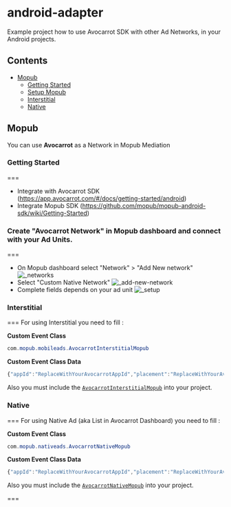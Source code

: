 # android-adapter
Example project how to use Avocarrot SDK with other Ad Networks, in your Android projects.


## Contents
* [Mopub](#mopub)
  * [Getting Started](#getting-started)
  * [Setup Mopub](#create-avocarrot-network-in-mopub-dashboard-and-connect-with-your-ad-units)
  * [Interstitial](#interstitial)
  * [Native](#native)


## Mopub
You can use **Avocarrot** as a Network in Mopub Mediation


### Getting Started 
===
* Integrate with Avocarrot SDK (https://app.avocarrot.com/#/docs/getting-started/android)
* Integrate Mopub SDK (https://github.com/mopub/mopub-android-sdk/wiki/Getting-Started)


### Create "Avocarrot Network" in Mopub dashboard and connect with your Ad Units.
===
* On Mopub dashboard select "Network" > "Add New network"
![_networks](https://cloud.githubusercontent.com/assets/6909699/8229858/5feec64e-15c3-11e5-9921-7585b9f57861.png)
* Select "Custom Native Network"
![_add-new-network](https://cloud.githubusercontent.com/assets/6909699/8229862/68b9b7ca-15c3-11e5-9e0a-76537a52734a.png)
* Complete fields depends on your ad unit
![_setup](https://cloud.githubusercontent.com/assets/6909699/8229864/6b65cbc6-15c3-11e5-9aa4-277aa7ecd775.png)


### Interstitial
===
For using Interstitial you need to fill :

**Custom Event Class**
```java
com.mopub.mobileads.AvocarrotInterstitialMopub
```

**Custom Event Class Data**
```javascript
{"appId":"ReplaceWithYourAvocarrotAppId","placement":"ReplaceWithYourAvocarrotPlacement"}
```

Also you must include the [`AvocarrotInterstitialMopub`](https://github.com/Avocarrot/android-adapter/blob/master/avocarrotadapter/src/main/java/com/mopub/mobileads/AvocarrotInterstitialMopub.java) into your project.


### Native
===
For using Native Ad (aka List in Avocarrot Dashboard) you need to fill :

**Custom Event Class**
```java
com.mopub.nativeads.AvocarrotNativeMopub
```

**Custom Event Class Data**
```javascript
{"appId":"ReplaceWithYourAvocarrotAppId","placement":"ReplaceWithYourAvocarrotPlacement"}
```

Also you must include the [`AvocarrotNativeMopub`](https://github.com/Avocarrot/android-adapter/blob/master/avocarrotadapter/src/main/java/com/mopub/nativeads/AvocarrotNativeMopub.java) into your project.

===
